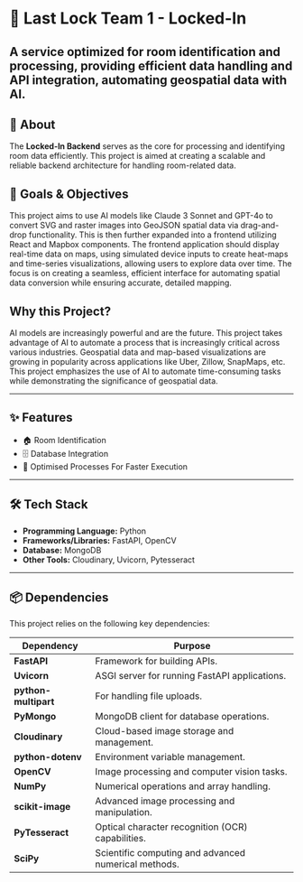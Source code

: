 # 🔑 Last Lock Team 1 - Locked-In

A service optimized for room identification and processing, providing efficient data handling and API integration, automating geospatial data with AI.
---

## 📝 About

The **Locked-In Backend** serves as the core for processing and identifying room data efficiently. This project is aimed at creating a scalable and reliable backend architecture for handling room-related data.

## 🌟 Goals & Objectives

This project aims to use AI models like Claude 3 Sonnet and GPT-4o to convert SVG and raster images into GeoJSON spatial data via drag-and-drop functionality. This is then further expanded into a frontend utilizing React and Mapbox components. The frontend application should display real-time data on maps, using simulated device inputs to create heat-maps and time-series visualizations, allowing users to explore data over time. The focus is on creating a seamless, efficient interface for automating spatial data conversion while ensuring accurate, detailed mapping.

## Why this Project?

AI models are increasingly powerful and are the future. This project takes advantage of AI to automate a process that is increasingly critical across various industries. Geospatial data and map-based visualizations are growing in popularity across applications like Uber, Zillow, SnapMaps, etc. This project emphasizes the use of AI to automate time-consuming tasks while demonstrating the significance of geospatial data.

---

## ✨ Features

- 🏠 Room Identification
- 🗄️ Database Integration
- 🚀 Optimised Processes For Faster Execution

---

## 🛠️ Tech Stack

- **Programming Language:** Python  
- **Frameworks/Libraries:** FastAPI, OpenCV  
- **Database:** MongoDB  
- **Other Tools:** Cloudinary, Uvicorn, Pytesseract 

---

## 📦 Dependencies

This project relies on the following key dependencies:

| Dependency           | Purpose                                                   |
|-----------------------|-----------------------------------------------------------|
| **FastAPI**          | Framework for building APIs.                              |
| **Uvicorn**          | ASGI server for running FastAPI applications.             |
| **python-multipart** | For handling file uploads.                                |
| **PyMongo**          | MongoDB client for database operations.                   |
| **Cloudinary**       | Cloud-based image storage and management.                 |
| **python-dotenv**    | Environment variable management.                          |
| **OpenCV**           | Image processing and computer vision tasks.              |
| **NumPy**            | Numerical operations and array handling.                 |
| **scikit-image**     | Advanced image processing and manipulation.               |
| **PyTesseract**      | Optical character recognition (OCR) capabilities.         |
| **SciPy**            | Scientific computing and advanced numerical methods.      |
